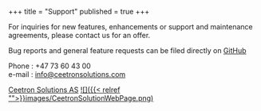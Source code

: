 +++
title = "Support"
published = true
+++

For inquiries for new features, enhancements or support and maintenance agreements, please contact us for an offer.

Bug reports and general feature requests can be filed directly on [GitHub](https://github.com/OPM/ResInsight/issues?state=open)

Phone : +47 73 60 43 00 <br>
e-mail : info@ceetronsolutions.com

[Ceetron Solutions AS](http://www.ceetronsolutions.com)
<a href="http://www.ceetronsolutions.com">![]({{< relref "">}}images/CeetronSolutionWebPage.png)</a>

